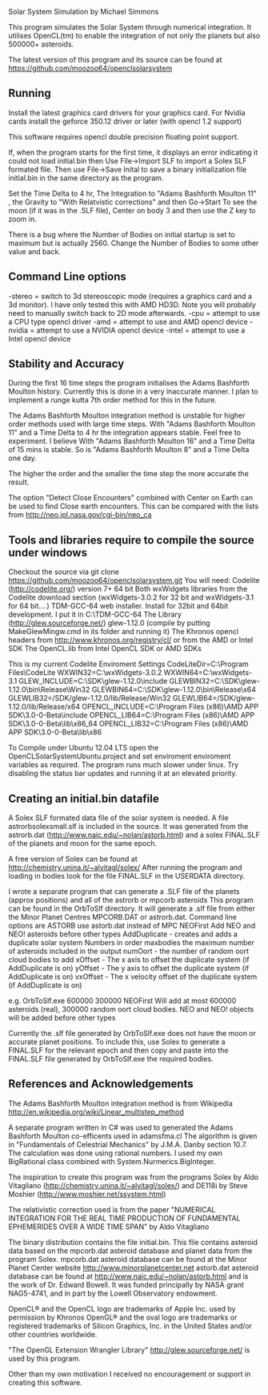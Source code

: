 Solar System Simulation by Michael Simmons

This program simulates the Solar System through numerical integration.
It utilises OpenCL(tm) to enable the integration of not only the planets but also 500000+ asteroids.

The latest version of this program and its source can be found at
https://github.com/moozoo64/openclsolarsystem

Running
------------------------------------
Install the latest graphics card drivers for your graphics card.
For Nvidia cards install the geforce 350.12 driver or later (with opencl 1.2 support)

This software requires opencl double precision floating point support.

If, when the program starts for the first time, it displays an error indicating it could not load initial.bin then
Use File->Import SLF to import a Solex SLF formated file.
Then use File->Save Inital to save a binary initialization file initial.bin in the same directory as the program.

Set the Time Delta to 4 hr, The Integration to "Adams Bashforth Moulton 11" , the Gravity to "With Relatvistic corrections" and then Go->Start
To see the moon (if it was in the .SLF file), Center on body 3 and then use the Z key to zoom in.

There is a bug where the Number of Bodies on initial startup is set to maximum but is actually 2560. Change the Number of Bodies to some other value and back.

Command Line options
---------------------
-stereo = switch to 3d stereoscopic mode (requires a graphics card and a 3d monitor). I have only tested this with AMD HD3D. Note you will probably need to manually switch back to 2D mode afterwards.
-cpu = attempt to use a CPU type opencl driver
-amd = attempt to use and AMD opencl device
-nvidia = attempt to use a NVIDIA opencl device
-intel = attempt to use a Intel opencl device

Stability and Accuracy
------------------------
During the first 16 time steps the program initialises the Adams Bashforth Moulton history.
Currently this is done in a very inaccurate manner. I plan to implement a runge kutta 7th order method for this in the future.

The Adams Bashforth Moulton integration method is unstable for higher order methods used with large time steps.
With "Adams Bashforth Moulton 11" and a Time Delta to 4 hr the integration appears stable.
Feel free to experiment.
I believe With "Adams Bashforth Moulton 16" and a Time Delta of 15 mins is stable.
So is "Adams Bashforth Moulton 8" and a Time Delta one day.

The higher the order and the smaller the time step the more accurate the result.

The option "Detect Close Encounters" combined with Center on Earth can be used to find Close earth encounters.
This can be compared with the lists from http://neo.jpl.nasa.gov/cgi-bin/neo_ca

Tools and libraries require to compile the source under windows
----------------------------------------------------------------
Checkout the source via git clone https://github.com/moozoo64/openclsolarsystem.git
You will need:
Codelite (http://codelite.org/) version 7+ 64 bit
Both wxWidgets libraries from the Codelite download section (wxWidgets-3.0.2 for 32 bit and wxWidgets-3.1 for 64 bit....)
TDM-GCC-64 web installer. Install for 32bit and 64bit development. I put it in C:\TDM-GCC-64
The Library (http://glew.sourceforge.net/) glew-1.12.0 (compile by putting MakeGlewMingw.cmd in its folder and running it)
The Khronos opencl headers from http://www.khronos.org/registry/cl/ or from the AMD or Intel SDK
The OpenCL.lib from Intel OpenCL SDK or AMD SDKs

This is my current Codelite Enviroment Settings
CodeLiteDir=C:\Program Files\CodeLite
WXWIN32=C:\wxWidgets-3.0.2
WXWIN64=C:\wxWidgets-3.1
GLEW_INCLUDE=C:\SDK\glew-1.12.0\include
GLEWBIN32=C:\SDK\glew-1.12.0\bin\Release\Win32
GLEWBIN64=C:\SDK\glew-1.12.0\bin\Release\x64
GLEWLIB32=/SDK/glew-1.12.0/lib/Release/Win32
GLEWLIB64=/SDK/glew-1.12.0/lib/Release/x64
OPENCL_INCLUDE=C:\Program Files (x86)\AMD APP SDK\3.0-0-Beta\include
OPENCL_LIB64=C:\Program Files (x86)\AMD APP SDK\3.0-0-Beta\lib\x86_64
OPENCL_LIB32=C:\Program Files (x86)\AMD APP SDK\3.0-0-Beta\lib\x86

To Compile under Ubuntu 12.04 LTS open the OpenCLSolarSystemUbuntu.project and set enviroment enviroment variables as required.
The program runs much slower under linux. Try disabling the status bar updates and running it at an elevated priority.

Creating an initial.bin datafile
--------------------------------
A Solex SLF formated data file of the solar system is needed.
A file astrorbsolexsmall.slf is included in the source.
It was generated from the astrorb.dat (http://www.naic.edu/~nolan/astorb.html) and a solex FINAL.SLF of the planets and moon for the same epoch.

A free version of Solex can be found at http://chemistry.unina.it/~alvitagl/solex/
After running the program and loading in bodies look for the file FINAL.SLF in the USERDATA directory.

I wrote a separate program that can generate a .SLF file of the planets (approx positions) and all of the astrorb or mpcorb asteroids
This program can be found in the OrbToSlf directory.
It will generate a .slf file from either the Minor Planet Centres MPCORB.DAT or astrorb.dat.
Command line options are
ASTORB use astorb.dat instead of MPC
NEOFirst Add NEO and NEO! asteroids before other types
AddDuplicate - creates and adds a duplicate solar system
Numbers in order
maxbodies the maximum number of asteroids included in the output
numOort - the number of random oort cloud bodies to add
xOffset - The x axis to offset the duplicate system (if AddDuplicate is on)
yOffset - The y axis to offset the duplicate system (if AddDuplicate is on)
vxOffset - The x velocity offset of the duplicate system (if AddDuplicate is on)

e.g. OrbToSlf.exe 600000 300000 NEOFirst
Will add at most 600000 asteroids (real), 300000 random oort cloud bodies. NEO and NEO! objects will be added before other types

Currently the .slf file generated by OrbToSlf.exe does not have the moon or accurate planet positions.
To include this, use Solex to generate a FINAL.SLF for the relevant epoch and then copy and paste into the FINAL.SLF file generated by OrbToSlf.exe the required bodies.

References and Acknowledgements
-------------------------------
The Adams Bashforth Moulton integration method is from Wikipedia http://en.wikipedia.org/wiki/Linear_multistep_method

A separate program written in C# was used to generated the Adams Bashforth Moulton co-efficents used in adamsfma.cl
The algorithm is given in "Fundamentals of Celestrial Mechanics" by J.M.A. Danby section 10.7.
The calculation was done using rational numbers. I used my own BigRational class combined with System.Nurmerics.BigInteger.

The inspiration to create this program was from the programs Solex by Aldo Vitagliano (http://chemistry.unina.it/~alvitagl/solex/) and DE118i by Steve Moshier (http://www.moshier.net/ssystem.html) 

The relativistic correction used is from the paper "NUMERICAL INTEGRATION FOR THE REAL TIME PRODUCTION OF FUNDAMENTAL EPHEMERIDES OVER A WIDE TIME SPAN" by Aldo Vitagliano

The binary distribution contains the file initial.bin.
This file contains asteroid data based on the mpcorb.dat asteroid database and planet data from the program Solex.
mpcorb.dat asteroid database can be found at the Minor Planet Center website http://www.minorplanetcenter.net
astorb.dat asteroid database can be found at http://www.naic.edu/~nolan/astorb.html and is the work of Dr. Edward Bowell. It was funded principally by NASA grant NAG5-4741, and in part by the Lowell Observatory endowment. 

OpenCL® and the OpenCL logo are trademarks of Apple Inc. used by permission by Khronos
OpenGL® and the oval logo are trademarks or registered trademarks of Silicon Graphics, Inc. in the United States and/or other countries worldwide.

"The OpenGL Extension Wrangler Library" http://glew.sourceforge.net/ is used by this program.

Other than my own motivation I received no encouragement or support in creating this software.
